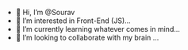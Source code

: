 - 👋 Hi, I’m @Sourav
- 👀 I’m interested in Front-End (JS)...
- 🌱 I’m currently learning whatever comes in mind...
- 💞️ I’m looking to collaborate with my brain ...

<!---
Sourav-Coder-dev/Sourav-Coder-dev is a ✨ special ✨ repository because its `README.md` (this file) appears on your GitHub profile.
You can click the Preview link to take a look at your changes.
--->
